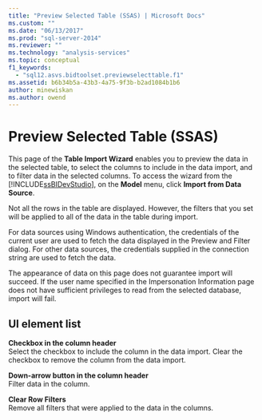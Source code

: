 ```yaml
---
title: "Preview Selected Table (SSAS) | Microsoft Docs"
ms.custom: ""
ms.date: "06/13/2017"
ms.prod: "sql-server-2014"
ms.reviewer: ""
ms.technology: "analysis-services"
ms.topic: conceptual
f1_keywords: 
  - "sql12.asvs.bidtoolset.previewselecttable.f1"
ms.assetid: b6b34b5a-43b3-4a75-9f3b-b2ad1084b1b6
author: minewiskan
ms.author: owend
---
```

# Preview Selected Table (SSAS)
  This page of the **Table Import Wizard** enables you to preview the data in the selected table, to select the columns to include in the data import, and to filter data in the selected columns. To access the wizard from the [!INCLUDE[ssBIDevStudio](../includes/ssbidevstudio-md.md)], on the **Model** menu, click **Import from Data Source**.  
  
 Not all the rows in the table are displayed. However, the filters that you set will be applied to all of the data in the table during import.  
  
 For data sources using Windows authentication, the credentials of the current user are used to fetch the data displayed in the Preview and Filter dialog. For other data sources, the credentials supplied in the connection string are used to fetch the data.  
  
 The appearance of data on this page does not guarantee import will succeed. If the user name specified in the Impersonation Information page does not have sufficient privileges to read from the selected database, import will fail.  
  
## UI element list  
 **Checkbox in the column header**  
 Select the checkbox to include the column in the data import. Clear the checkbox to remove the column from the data import.  
  
 **Down-arrow button in the column header**  
 Filter data in the column.  
  
 **Clear Row Filters**  
 Remove all filters that were applied to the data in the columns.  
  
  
